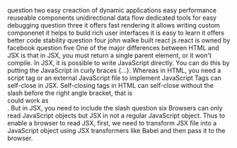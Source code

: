 question two
easy creaction of dynamic applications
easy performance
reuseable components
unidirectional data flow
dedicated tools for easy debugging
question three
it offers fast rendering
it allows writing custom componenet
it helps to build rich user interfaces
it is easy to learn
it offers better code stability
question four
john walke built react js.react is owned by facebook
question five
One of the major differences between HTML and JSX is that in JSX, you must return a single parent element, or it won't compile.
In JSX, it is possible to write JavaScript directly. You can do this by putting the JavaScript in curly braces {...}. Whereas in HTML, you need a script tag or an external JavaScript file to implement JavaScript
Tags can self-close in JSX. Self-closing tags in HTML can self-close without the slash before the right angle bracket, that is <br /> could work as <br>. But in JSX, you need to include the slash
question six
Browsers can only read JavaScript objects but JSX in not a regular JavaScript object. Thus to enable a browser to read JSX, first, we need to transform JSX file into a JavaScript object using JSX transformers like Babel and then pass it to the browser.

